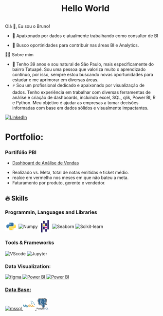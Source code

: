 
<!--título-->
<div id="user-content-toc">
  <ul align="center">
    <summary><h1 style="display: inline-block">Hello World</h1></summary>
    
</div>

<!-- Presentation -->
<p>
  Olá 👋, Eu sou o Bruno! 

  - 🌱 Apaixonado por dados e atualmente trabalhando como consultor de BI

  - 🔭 Busco oportinidades para contribuir nas áreas BI e Analytics.
</p>

<!-- Dropdown (filtro)--> 
<!--<details>-->
  <summary>👨‍💻 Sobre mim</summary>

  - 💬 Tenho 39 anos e sou natural de São Paulo, mais especificamente do bairro Tatuapé. Sou uma pessoa que valoriza muito o aprendizado contínuo, por isso, sempre estou buscando novas oportunidades para estudar e me aprimorar em diversas áreas.
  - ⚡ Sou um profissional dedicado e apaixonado por visualização de dados. Tenho experiência em trabalhar com diversas ferramentas de análise e criação de dashboards, incluindo excel, SQL, qlik, Power BI, R e Python. Meu objetivo é ajudar as empresas a tomar decisões informadas com base em dados sólidos e visualmente impactantes.

</details>

<!-- Links -->
[![LinkedIn](https://img.shields.io/badge/LinkedIn-0077B5?style=for-the-badge&logo=linkedin&logoColor=white)](https://www.linkedin.com/in/brunosarkis/)
<!--#comentarios
[![Kaggle](https://img.shields.io/badge/Kaggle-20BEFF?style=for-the-badge&logo=Kaggle&logoColor=white)](https://www.kaggle.com/variablebee)
-->


<!-- GithubStats 
![VariableBee GitHub stats](https://github-readme-stats.vercel.app/api?username=variablebee&show_icons=true&theme=gotham)
-->
<!-- Portfolio -->
# Portfolio:
### Portifólio PBI
* [Dashboard de Análise de Vendas](https://app.powerbi.com/view?r=eyJrIjoiYWEzZTFiODQtYmRkOS00OWE0LThiMGYtMTIxNmJmMmM4ODE5IiwidCI6IjE1OTNkMDA0LTUyNTQtNDBhOS04ODE3LWQ4NTY2YTljMGEyNyJ9)

- Realizado vs. Meta, total de notas emitidas e ticket médio.
- realce em vermelho nos meses em que não bateu a meta.
- Faturamento por produto, gerente e vendedor.

<!-- 
GIF 
<p align="left">
  <img align="center" src="https://github.com/VariableBee/VariableBee/assets/77739311/4e9f41af-6b57-49a7-b15a-74322e96b4d7" alt="Imagem">
</p>
-->
## 🔥 Skills
<!-- Skills: Programming Languages -->

  <div style="flex-basis: 48%;">
    <h3>Programmin, Languages and Libraries</h3>
    <img align="center" alt="Python" height="30" width="40" src="https://raw.githubusercontent.com/devicons/devicon/master/icons/python/python-original.svg">
    <img align="center" alt="Numpy" height="30" width="40" src="https://cdn.jsdelivr.net/gh/devicons/devicon/icons/numpy/numpy-original.svg">
    <img align="center" alt="Pandas" src="https://raw.githubusercontent.com/devicons/devicon/2ae2a900d2f041da66e950e4d48052658d850630/icons/pandas/pandas-original.svg" alt="pandas" width="40" height="40"/>
    <img align="center" alt="Seaborn" src="https://seaborn.pydata.org/_images/logo-mark-lightbg.svg" alt="seaborn" width="40" height="40"/>
    <img align="center" alt="Scikit-learn" src="https://upload.wikimedia.org/wikipedia/commons/0/05/Scikit_learn_logo_small.svg" alt="scikit_learn" width="40" height="40"/>
     </div>
  
  <!-- Skills: Tools & Frameworks -->
  <div style="flex-basis: 48%;">
    <h3>Tools & Frameworks</h3>
    <img align="center" alt="VScode" height="30" width="40" src="https://cdn.jsdelivr.net/gh/devicons/devicon/icons/vscode/vscode-original.svg">
    <img align="center" alt="Jupyter" height="30" width="40" src="https://cdn.jsdelivr.net/gh/devicons/devicon/icons/jupyter/jupyter-original.svg">
    
<h3 align="left">Data Visualization:</h3>
<p align="left">
<!--
  </a>
  <a href="https://azure.microsoft.com/en-in/" target="_blank">
    <img src="https://www.vectorlogo.zone/logos/microsoft_azure/microsoft_azure-icon.svg" alt="azure" width="40" height="40"/>
  -->
  </a>
   <a href="https://www.figma.com/" target="_blank">
    <img src="https://www.vectorlogo.zone/logos/figma/figma-icon.svg" alt="figma" width="40" height="40"/>
 
   <!--
   </a>
  <a href="https://git-scm.com/" target="_blank">
    <img src="https://www.vectorlogo.zone/logos/git-scm/git-scm-icon.svg" alt="git" width="40" height="40"/>
    
    
  <a href="https://mariadb.org/" target="_blank">
    <img src="https://www.vectorlogo.zone/logos/mariadb/mariadb-icon.svg" alt="mariadb" width="40" height="40"/>

    -->
    
  </a>
 
  <a href="https://www.powerbi.com/" target="_blank">
    <img src="https://www.vectorlogo.zone/logos/microsoft_powerbi/microsoft_powerbi-icon.svg" alt="Power BI" width="40" height="40"/
  </a>

  </a>
  <a href="https://www.powerbi.com/" target="_blank">
    <img src="https://logo.clearbit.com/qlik.com" alt="Power BI" width="40" height="40"/
  </a>
   


<h3 align="left">Data Base:</h3>
<p align="left">

   <a href="https://www.microsoft.com/en-us/sql-server" target="_blank">
    <img src="https://www.svgrepo.com/show/303229/microsoft-sql-server-logo.svg" alt="mssql" width="40" height="40"/>
  </a>
  
  <a href="https://www.mysql.com/" target="_blank">
    <img src="https://raw.githubusercontent.com/devicons/devicon/master/icons/mysql/mysql-original-wordmark.svg" alt="mysql" width="40" height="40"/>
  </a>
  <a href="https://www.postgresql.org" target="_blank">
    <img src="https://raw.githubusercontent.com/devicons/devicon/master/icons/postgresql/postgresql-original-wordmark.svg" alt="postgresql" width="40" height="40"/>
  </a>
  
</p>


  </div>
  
  <!-- Skills: Libraries 
  <div style="flex-basis: 48%;">
    <h3>Libraries</h3>
    <img align="center" alt="Numpy" height="30" width="40" src="https://cdn.jsdelivr.net/gh/devicons/devicon/icons/numpy/numpy-original.svg">
    <img align="center" alt="Pandas" src="https://raw.githubusercontent.com/devicons/devicon/2ae2a900d2f041da66e950e4d48052658d850630/icons/pandas/pandas-original.svg" alt="pandas" width="40" height="40"/>
    <img align="center" alt="Seaborn" src="https://seaborn.pydata.org/_images/logo-mark-lightbg.svg" alt="seaborn" width="40" height="40"/>
    <img align="center" alt="Scikit-learn" src="https://upload.wikimedia.org/wikipedia/commons/0/05/Scikit_learn_logo_small.svg" alt="scikit_learn" width="40" height="40"/>
    -->
  </div>
